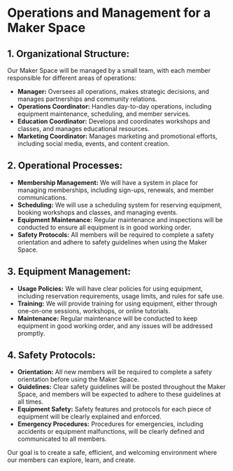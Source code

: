 # Operations and Management for a Maker Space

## 1. Organizational Structure:

Our Maker Space will be managed by a small team, with each member responsible for different areas of operations:

- **Manager:** Oversees all operations, makes strategic decisions, and manages partnerships and community relations.
- **Operations Coordinator:** Handles day-to-day operations, including equipment maintenance, scheduling, and member services.
- **Education Coordinator:** Develops and coordinates workshops and classes, and manages educational resources.
- **Marketing Coordinator:** Manages marketing and promotional efforts, including social media, events, and content creation.

## 2. Operational Processes:

- **Membership Management:** We will have a system in place for managing memberships, including sign-ups, renewals, and member communications.
- **Scheduling:** We will use a scheduling system for reserving equipment, booking workshops and classes, and managing events.
- **Equipment Maintenance:** Regular maintenance and inspections will be conducted to ensure all equipment is in good working order.
- **Safety Protocols:** All members will be required to complete a safety orientation and adhere to safety guidelines when using the Maker Space.

## 3. Equipment Management:

- **Usage Policies:** We will have clear policies for using equipment, including reservation requirements, usage limits, and rules for safe use.
- **Training:** We will provide training for using equipment, either through one-on-one sessions, workshops, or online tutorials.
- **Maintenance:** Regular maintenance will be conducted to keep equipment in good working order, and any issues will be addressed promptly.

## 4. Safety Protocols:

- **Orientation:** All new members will be required to complete a safety orientation before using the Maker Space.
- **Guidelines:** Clear safety guidelines will be posted throughout the Maker Space, and members will be expected to adhere to these guidelines at all times.
- **Equipment Safety:** Safety features and protocols for each piece of equipment will be clearly explained and enforced.
- **Emergency Procedures:** Procedures for emergencies, including accidents or equipment malfunctions, will be clearly defined and communicated to all members.

Our goal is to create a safe, efficient, and welcoming environment where our members can explore, learn, and create.
